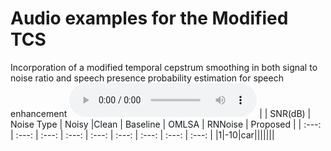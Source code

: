 # Audio examples for the Modified TCS
Incorporation of a modified temporal cepstrum smoothing in both signal to noise ratio and speech presence probability estimation for speech enhancement
<audio src="/audio_samples/Sample1_noisy_-10dB_car.wav" controls></audio> 
|            |    SNR(dB)   |  Noise Type  |     Noisy      |Clean         | Baseline     | OMLSA        | RNNoise      | Proposed     |
| :---: | :---: | :---: | :---:   | :---: | :---: | :---: | :---: | :---: |
|1|-10|car|||||||
